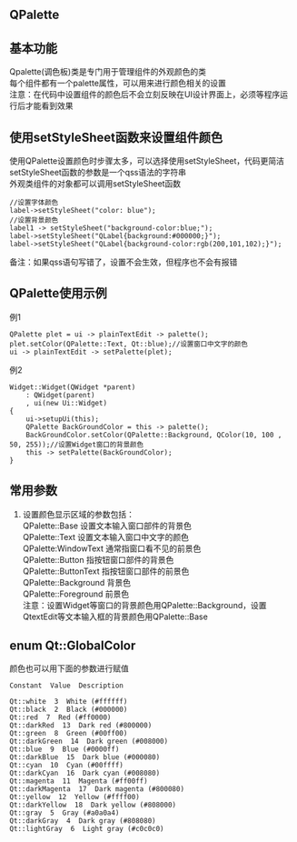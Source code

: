 ## QPalette

## 基本功能
Qpalette(调色板)类是专门用于管理组件的外观颜色的类  
每个组件都有一个palette属性，可以用来进行颜色相关的设置  
注意：在代码中设置组件的颜色后不会立刻反映在UI设计界面上，必须等程序运行后才能看到效果  


## 使用setStyleSheet函数来设置组件颜色
使用QPalette设置颜色时步骤太多，可以选择使用setStyleSheet，代码更简洁  
setStyleSheet函数的参数是一个qss语法的字符串  
外观类组件的对象都可以调用setStyleSheet函数  
```
//设置字体颜色
label->setStyleSheet("color: blue");
//设置背景颜色
label1 -> setStyleSheet("background-color:blue;");
label->setStyleSheet("QLabel{background:#000000;}");
label->setStyleSheet("QLabel{background-color:rgb(200,101,102);}");
```
备注：如果qss语句写错了，设置不会生效，但程序也不会有报错  


## QPalette使用示例
例1
```
QPalette plet = ui -> plainTextEdit -> palette();
plet.setColor(QPalette::Text, Qt::blue);//设置窗口中文字的颜色
ui -> plainTextEdit -> setPalette(plet);
```
例2
```
Widget::Widget(QWidget *parent)
    : QWidget(parent)
    , ui(new Ui::Widget)
{
	ui->setupUi(this);
	QPalette BackGroundColor = this -> palette();
	BackGroundColor.setColor(QPalette::Background, QColor(10, 100 , 50, 255));//设置Widget窗口的背景颜色
	this -> setPalette(BackGroundColor);
}
```


## 常用参数
1. 设置颜色显示区域的参数包括：  
QPalette::Base 设置文本输入窗口部件的背景色  
QPalette::Text 设置文本输入窗口中文字的颜色  
QPalette:WindowText 通常指窗口看不见的前景色  
QPalette::Button 指按钮窗口部件的背景色  
QPalette::ButtonText 指按钮窗口部件的前景色  
QPalette::Background 背景色  
QPalette::Foreground 前景色  
注意：设置Widget等窗口的背景颜色用QPalette::Background，设置QtextEdit等文本输入框的背景颜色用QPalette::Base  


## enum Qt::GlobalColor
颜色也可以用下面的参数进行赋值  
```
Constant  Value  Description

Qt::white  3  White (#ffffff)
Qt::black  2  Black (#000000)
Qt::red  7  Red (#ff0000)
Qt::darkRed  13  Dark red (#800000)
Qt::green  8  Green (#00ff00) 
Qt::darkGreen  14  Dark green (#008000) 
Qt::blue  9  Blue (#0000ff) 
Qt::darkBlue  15  Dark blue (#000080) 
Qt::cyan  10  Cyan (#00ffff) 
Qt::darkCyan  16  Dark cyan (#008080) 
Qt::magenta  11  Magenta (#ff00ff) 
Qt::darkMagenta  17  Dark magenta (#800080) 
Qt::yellow  12  Yellow (#ffff00) 
Qt::darkYellow  18  Dark yellow (#808000) 
Qt::gray  5  Gray (#a0a0a4) 
Qt::darkGray  4  Dark gray (#808080) 
Qt::lightGray  6  Light gray (#c0c0c0) 
```
